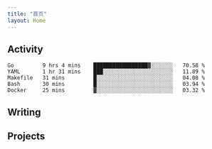 ```yaml
---
title: "首页"
layout: Home
---
```


## Activity
<!--START_SECTION:waka-->
```text
Go         9 hrs 4 mins    █████████████████▓░░░░░░░   70.58 % 
YAML       1 hr 31 mins    ███░░░░░░░░░░░░░░░░░░░░░░   11.89 % 
Makefile   31 mins         █░░░░░░░░░░░░░░░░░░░░░░░░   04.08 % 
Bash       30 mins         █░░░░░░░░░░░░░░░░░░░░░░░░   03.94 % 
Docker     25 mins         ▓░░░░░░░░░░░░░░░░░░░░░░░░   03.32 % 
```
<!--END_SECTION:waka-->

## Writing
<PindedPosts />

## Projects
<Projects />
